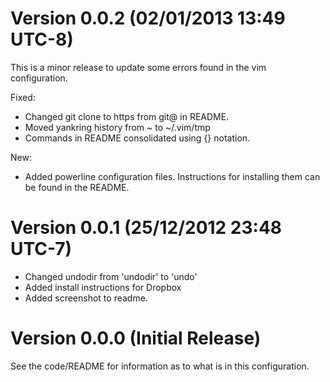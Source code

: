 Version 0.0.2 (02/01/2013 13:49 UTC-8)
======================================

This is a minor release to update some errors found in the vim configuration.

Fixed:
- Changed git clone to https from git@ in README.
- Moved yankring history from ~ to ~/.vim/tmp
- Commands in README consolidated using {} notation.

New:
- Added powerline configuration files. Instructions for installing them can be
  found in the README.

Version 0.0.1 (25/12/2012 23:48 UTC-7)
======================================

- Changed undodir from 'undodir' to 'undo'
- Added install instructions for Dropbox
- Added screenshot to readme.


Version 0.0.0 (Initial Release)
===============================

See the code/README for information as to what is in this configuration.
